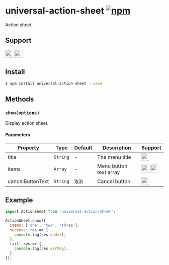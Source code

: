 # universal-action-sheet [![npm](https://img.shields.io/npm/v/universal-action-sheet.svg)](https://www.npmjs.com/package/universal-action-sheet)

Action sheet.

## Support
<img alt="miniApp" src="https://gw.alicdn.com/tfs/TB1bBpmbRCw3KVjSZFuXXcAOpXa-200-200.svg" width="25px" height="25px" /> <img alt="wechatMiniprogram" src="https://img.alicdn.com/tfs/TB1slcYdxv1gK0jSZFFXXb0sXXa-200-200.svg" width="25px" height="25px">

## Install

```bash
$ npm install universal-action-sheet --save
```

## Methods

### `show(options)`

Display action sheet.

#### Parameters
| Property | Type     | Default | Description    |       Support       |
| -------- | -------- | ------- | -------------- | ----------------- |
| title    | `String` | -       | The menu title | <img alt="miniApp" src="https://gw.alicdn.com/tfs/TB1bBpmbRCw3KVjSZFuXXcAOpXa-200-200.svg" width="25px" height="25px" /> |
| items    | `Array` | -       | Menu button text array | <img alt="miniApp" src="https://gw.alicdn.com/tfs/TB1bBpmbRCw3KVjSZFuXXcAOpXa-200-200.svg" width="25px" height="25px" /> <img alt="wechatMiniprogram" src="https://img.alicdn.com/tfs/TB1slcYdxv1gK0jSZFFXXb0sXXa-200-200.svg" width="25px" height="25px"> |
| cancelButtonText    | `String` | `取消`       | Cancel button | <img alt="miniApp" src="https://gw.alicdn.com/tfs/TB1bBpmbRCw3KVjSZFuXXcAOpXa-200-200.svg" width="25px" height="25px" /> |

## Example

```js
import ActionSheet from 'universal-action-sheet';

ActionSheet.show({
  items: ['one', 'two', 'three'],
  success: res => {
    console.log(res.index);
  },
  fail: res => {
    console.log(res.errMsg);
  }
});

```

